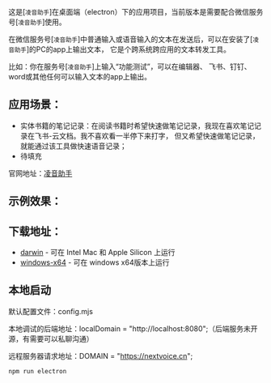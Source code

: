 这是[`凌音助手`]在桌面端（electron）下的应用项目，当前版本是需要配合微信服务号[`凌音助手`]使用。

在微信服务号[`凌音助手`]中普通输入或语音输入的文本在发送后，可以在安装了[`凌音助手`]的PC的app上输出文本，
它是个跨系统跨应用的文本转发工具。

比如：你在服务号[`凌音助手`]上输入“功能测试”，可以在编辑器、
飞书、钉钉、word或其他任何可以输入文本的app上输出。

## 应用场景：
- 实体书籍的笔记记录：在阅读书籍时希望快速做笔记记录，我现在喜欢笔记记录在飞书-云文档。我不喜欢看一半停下来打字，
但又希望快速做笔记记录，就能通过该工具做快速语音记录；
- 待填充

官网地址：[凌音助手](https://nextvoice.cn)

## 示例效果：


## 下载地址：

- [darwin](https://nextjs.org/docs) - 可在 Intel Mac 和 Apple Silicon 上运行
- [windows-x64](https://nextjs.org/learn) - 可在 windows x64版本上运行

## 本地启动

默认配置文件：config.mjs

本地调试的后端地址：localDomain = "http://localhost:8080";（后端服务未开源，有需要可以私聊沟通）

远程服务器请求地址：DOMAIN = "https://nextvoice.cn";

```bash
npm run electron 
```
